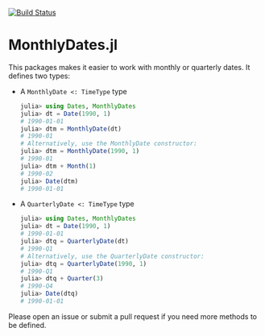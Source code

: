 [![Build Status](https://travis-ci.com/matthieugomez/MonthlyDates.jl.svg?branch=master)](https://travis-ci.com/matthieugomez/MonthlyDates.jl)

# MonthlyDates.jl

This packages makes it easier to work with monthly or quarterly dates. It defines two types:


- A `MonthlyDate <: TimeType` type
	```julia
	julia> using Dates, MonthlyDates
	julia> dt = Date(1990, 1)
	# 1990-01-01
	julia> dtm = MonthlyDate(dt)
	# 1990-01
	# Alternatively, use the MonthlyDate constructor:
	julia> dtm = MonthlyDate(1990, 1)
	# 1990-01
	julia> dtm + Month(1)
	# 1990-02
	julia> Date(dtm)
	# 1990-01-01

	```
- A `QuarterlyDate <: TimeType` type

	```julia
	julia> using Dates, MonthlyDates
	julia> dt = Date(1990, 1)
	# 1990-01-01
	julia> dtq = QuarterlyDate(dt)
	# 1990-Q1
	# Alternatively, use the QuarterlyDate constructor:
	julia> dtq = QuarterlyDate(1990, 1)
	# 1990-Q1
	julia> dtq + Quarter(3)
	# 1990-Q4
	julia> Date(dtq)
	# 1990-01-01
	```

Please open an issue or submit a pull request if you need more methods to be defined.